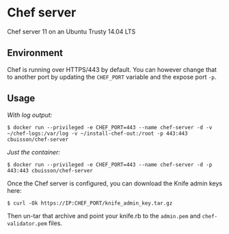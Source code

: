 # Chef server

Chef server 11 on an Ubuntu Trusty 14.04 LTS

## Environment
Chef is running over HTTPS/443 by default. You can however change that to another port by updating the `CHEF_PORT` variable and the expose port `-p`.

## Usage
*With log output:*

```
$ docker run --privileged -e CHEF_PORT=443 --name chef-server -d -v ~/chef-logs:/var/log -v ~/install-chef-out:/root -p 443:443 cbuisson/chef-server
```

*Just the container:*

```
$ docker run --privileged -e CHEF_PORT=443 --name chef-server -d -p 443:443 cbuisson/chef-server
```

Once the Chef server is configured, you can download the Knife admin keys here:

```
$ curl -Ok https://IP:CHEF_PORT/knife_admin_key.tar.gz
```

Then un-tar that archive and point your knife.rb to the `admin.pem` and `chef-validator.pem` files.
